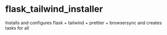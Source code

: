 # flask_tailwind_installer
Installs and configures flask + tailwind + prettier + browsersync and creates tasks for all
